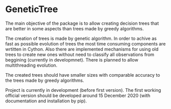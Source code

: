 # GeneticTree

The main objective of the package is to allow creating decision trees that are better in some aspects than trees made by greedy algorithms.

The creation of trees is made by genetic algorithm.
In order to achive as fast as possible evolution of trees the most time consuming components are wrtitten in Cython.
Also there are implemented mechanisms for using old trees to create new ones without need to classify all observations from beggining (currently in developmnet).
There is planned to allow multithreading evolution.

The created trees should have smaller sizes with comparable accuracy to the trees made by greedy algorithms.

Project is currently in development (before first version).
The first working official version should be developed around 15 December 2020 (with documentation and installation by pip).
